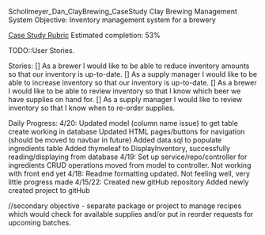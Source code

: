 Schollmeyer_Dan_ClayBrewing_CaseStudy
Clay Brewing Management System Objective: Inventory management system for a brewery

[Case Study Rubric](https://docs.google.com/document/d/1O7AGv8L45iEWtyzFRXaKQKXdCE8jD0ci3aecPGFQt-0/edit)
Estimated completion: 53%

TODO::User Stories.

Stories:
[] As a brewer I would like to be able to reduce inventory amounts so that our inventory is up-to-date.
[] As a supply manager I would like to be able to increase inventory so that our inventory is up-to-date.
[] As a brewer I would like to be able to review inventory so that I know which beer we have supplies on hand for.
[] As a supply manager I would like to review inventory so that I know when to re-order supplies.

Daily Progress:
4/20:
    Updated model (column name issue) to get table create working in database
    Updated HTML pages/buttons for navigation (should be moved to navbar in future)
    Added data.sql to populate ingredients table
    Added thymeleaf to DisplayInventory, successfully reading/displaying from database
4/19:
    Set up service/repo/controller for ingredients
    CRUD operations moved from model to controller. Not working with front end yet
4/18:
    Readme formatting updated.
    Not feeling well, very little progress made
4/15/22:
    Created new gitHub repository
    Added newly created project to gitHub




//secondary objective - separate package or project to manage recipes which would check for available supplies
    and/or put in reorder requests for upcoming batches.

